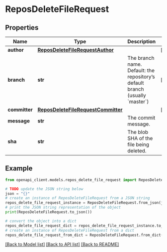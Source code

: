 # ReposDeleteFileRequest


## Properties

Name | Type | Description | Notes
------------ | ------------- | ------------- | -------------
**author** | [**ReposDeleteFileRequestAuthor**](ReposDeleteFileRequestAuthor.md) |  | [optional] 
**branch** | **str** | The branch name. Default: the repository’s default branch (usually &#x60;master&#x60;) | [optional] 
**committer** | [**ReposDeleteFileRequestCommitter**](ReposDeleteFileRequestCommitter.md) |  | [optional] 
**message** | **str** | The commit message. | 
**sha** | **str** | The blob SHA of the file being deleted. | 

## Example

```python
from openapi_client.models.repos_delete_file_request import ReposDeleteFileRequest

# TODO update the JSON string below
json = "{}"
# create an instance of ReposDeleteFileRequest from a JSON string
repos_delete_file_request_instance = ReposDeleteFileRequest.from_json(json)
# print the JSON string representation of the object
print(ReposDeleteFileRequest.to_json())

# convert the object into a dict
repos_delete_file_request_dict = repos_delete_file_request_instance.to_dict()
# create an instance of ReposDeleteFileRequest from a dict
repos_delete_file_request_from_dict = ReposDeleteFileRequest.from_dict(repos_delete_file_request_dict)
```
[[Back to Model list]](../README.md#documentation-for-models) [[Back to API list]](../README.md#documentation-for-api-endpoints) [[Back to README]](../README.md)


